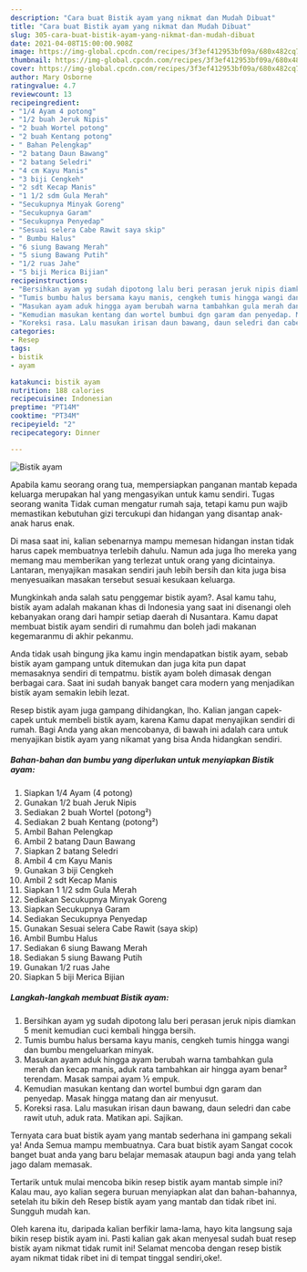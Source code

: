```yaml
---
description: "Cara buat Bistik ayam yang nikmat dan Mudah Dibuat"
title: "Cara buat Bistik ayam yang nikmat dan Mudah Dibuat"
slug: 305-cara-buat-bistik-ayam-yang-nikmat-dan-mudah-dibuat
date: 2021-04-08T15:00:00.908Z
image: https://img-global.cpcdn.com/recipes/3f3ef412953bf09a/680x482cq70/bistik-ayam-foto-resep-utama.jpg
thumbnail: https://img-global.cpcdn.com/recipes/3f3ef412953bf09a/680x482cq70/bistik-ayam-foto-resep-utama.jpg
cover: https://img-global.cpcdn.com/recipes/3f3ef412953bf09a/680x482cq70/bistik-ayam-foto-resep-utama.jpg
author: Mary Osborne
ratingvalue: 4.7
reviewcount: 13
recipeingredient:
- "1/4 Ayam 4 potong"
- "1/2 buah Jeruk Nipis"
- "2 buah Wortel potong"
- "2 buah Kentang potong"
- " Bahan Pelengkap"
- "2 batang Daun Bawang"
- "2 batang Seledri"
- "4 cm Kayu Manis"
- "3 biji Cengkeh"
- "2 sdt Kecap Manis"
- "1 1/2 sdm Gula Merah"
- "Secukupnya Minyak Goreng"
- "Secukupnya Garam"
- "Secukupnya Penyedap"
- "Sesuai selera Cabe Rawit saya skip"
- " Bumbu Halus"
- "6 siung Bawang Merah"
- "5 siung Bawang Putih"
- "1/2 ruas Jahe"
- "5 biji Merica Bijian"
recipeinstructions:
- "Bersihkan ayam yg sudah dipotong lalu beri perasan jeruk nipis diamkan 5 menit kemudian cuci kembali hingga bersih."
- "Tumis bumbu halus bersama kayu manis, cengkeh tumis hingga wangi dan bumbu mengeluarkan minyak."
- "Masukan ayam aduk hingga ayam berubah warna tambahkan gula merah dan kecap manis, aduk rata tambahkan air hingga ayam benar² terendam. Masak sampai ayam ½ empuk."
- "Kemudian masukan kentang dan wortel bumbui dgn garam dan penyedap. Masak hingga matang dan air menyusut."
- "Koreksi rasa. Lalu masukan irisan daun bawang, daun seledri dan cabe rawit utuh, aduk rata. Matikan api. Sajikan."
categories:
- Resep
tags:
- bistik
- ayam

katakunci: bistik ayam 
nutrition: 188 calories
recipecuisine: Indonesian
preptime: "PT14M"
cooktime: "PT34M"
recipeyield: "2"
recipecategory: Dinner

---
```



![Bistik ayam](https://img-global.cpcdn.com/recipes/3f3ef412953bf09a/680x482cq70/bistik-ayam-foto-resep-utama.jpg)

Apabila kamu seorang orang tua, mempersiapkan panganan mantab kepada keluarga merupakan hal yang mengasyikan untuk kamu sendiri. Tugas seorang  wanita Tidak cuman mengatur rumah saja, tetapi kamu pun wajib memastikan kebutuhan gizi tercukupi dan hidangan yang disantap anak-anak harus enak.

Di masa  saat ini, kalian sebenarnya mampu memesan hidangan instan tidak harus capek membuatnya terlebih dahulu. Namun ada juga lho mereka yang memang mau memberikan yang terlezat untuk orang yang dicintainya. Lantaran, menyajikan masakan sendiri jauh lebih bersih dan kita juga bisa menyesuaikan masakan tersebut sesuai kesukaan keluarga. 



Mungkinkah anda salah satu penggemar bistik ayam?. Asal kamu tahu, bistik ayam adalah makanan khas di Indonesia yang saat ini disenangi oleh kebanyakan orang dari hampir setiap daerah di Nusantara. Kamu dapat membuat bistik ayam sendiri di rumahmu dan boleh jadi makanan kegemaranmu di akhir pekanmu.

Anda tidak usah bingung jika kamu ingin mendapatkan bistik ayam, sebab bistik ayam gampang untuk ditemukan dan juga kita pun dapat memasaknya sendiri di tempatmu. bistik ayam boleh dimasak dengan berbagai cara. Saat ini sudah banyak banget cara modern yang menjadikan bistik ayam semakin lebih lezat.

Resep bistik ayam juga gampang dihidangkan, lho. Kalian jangan capek-capek untuk membeli bistik ayam, karena Kamu dapat menyajikan sendiri di rumah. Bagi Anda yang akan mencobanya, di bawah ini adalah cara untuk menyajikan bistik ayam yang nikamat yang bisa Anda hidangkan sendiri.

<!--inarticleads1-->

##### Bahan-bahan dan bumbu yang diperlukan untuk menyiapkan Bistik ayam:

1. Siapkan 1/4 Ayam (4 potong)
1. Gunakan 1/2 buah Jeruk Nipis
1. Sediakan 2 buah Wortel (potong²)
1. Sediakan 2 buah Kentang (potong²)
1. Ambil  Bahan Pelengkap
1. Ambil 2 batang Daun Bawang
1. Siapkan 2 batang Seledri
1. Ambil 4 cm Kayu Manis
1. Gunakan 3 biji Cengkeh
1. Ambil 2 sdt Kecap Manis
1. Siapkan 1 1/2 sdm Gula Merah
1. Sediakan Secukupnya Minyak Goreng
1. Siapkan Secukupnya Garam
1. Sediakan Secukupnya Penyedap
1. Gunakan Sesuai selera Cabe Rawit (saya skip)
1. Ambil  Bumbu Halus
1. Sediakan 6 siung Bawang Merah
1. Sediakan 5 siung Bawang Putih
1. Gunakan 1/2 ruas Jahe
1. Siapkan 5 biji Merica Bijian




<!--inarticleads2-->

##### Langkah-langkah membuat Bistik ayam:

1. Bersihkan ayam yg sudah dipotong lalu beri perasan jeruk nipis diamkan 5 menit kemudian cuci kembali hingga bersih.
1. Tumis bumbu halus bersama kayu manis, cengkeh tumis hingga wangi dan bumbu mengeluarkan minyak.
1. Masukan ayam aduk hingga ayam berubah warna tambahkan gula merah dan kecap manis, aduk rata tambahkan air hingga ayam benar² terendam. Masak sampai ayam ½ empuk.
1. Kemudian masukan kentang dan wortel bumbui dgn garam dan penyedap. Masak hingga matang dan air menyusut.
1. Koreksi rasa. Lalu masukan irisan daun bawang, daun seledri dan cabe rawit utuh, aduk rata. Matikan api. Sajikan.




Ternyata cara buat bistik ayam yang mantab sederhana ini gampang sekali ya! Anda Semua mampu membuatnya. Cara buat bistik ayam Sangat cocok banget buat anda yang baru belajar memasak ataupun bagi anda yang telah jago dalam memasak.

Tertarik untuk mulai mencoba bikin resep bistik ayam mantab simple ini? Kalau mau, ayo kalian segera buruan menyiapkan alat dan bahan-bahannya, setelah itu bikin deh Resep bistik ayam yang mantab dan tidak ribet ini. Sungguh mudah kan. 

Oleh karena itu, daripada kalian berfikir lama-lama, hayo kita langsung saja bikin resep bistik ayam ini. Pasti kalian gak akan menyesal sudah buat resep bistik ayam nikmat tidak rumit ini! Selamat mencoba dengan resep bistik ayam nikmat tidak ribet ini di tempat tinggal sendiri,oke!.

